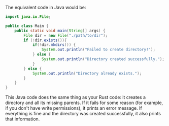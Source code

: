 The equivalent code in Java would be:

```java
import java.io.File;

public class Main {
    public static void main(String[] args) {
        File dir = new File("./path/to/dir");
        if (!dir.exists()){
            if(!dir.mkdirs()) {
                System.out.println("Failed to create directory!");
            } else {
                System.out.println("Directory created successfully.");
            }
        } else {
            System.out.println("Directory already exists.");
        }
    }
}
```

This Java code does the same thing as your Rust code: it creates a directory and all its missing parents. If it fails for some reason (for example, if you don't have write permissions), it prints an error message. If everything is fine and the directory was created successfully, it also prints that information.
